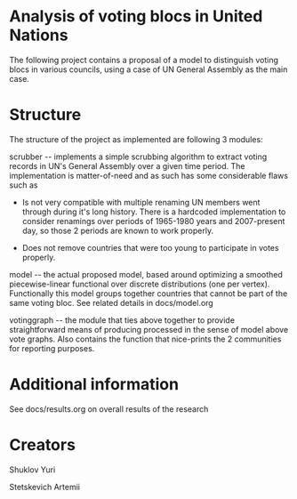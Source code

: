 # Analysis of voting blocs in United Nations

The following project сontains a proposal of a model to distinguish voting blocs in various councils, using a case of UN General Assembly as the main case.

# Structure

The structure of the project as implemented are following 3 modules:

scrubber -- implements a simple scrubbing algorithm to extract voting records in UN's General Assembly over a given time period. The implementation is matter-of-need and as such has some considerable flaws such as

- Is not very compatible with multiple renaming UN members went through during it's long history. There is a hardcoded implementation to consider renamings over periods of 1965-1980 years and 2007-present day, so those 2 periods are known to work properly.

- Does not remove countries that were too young to participate in votes properly.

model -- the actual proposed model, based around optimizing a smoothed piecewise-linear functional over discrete distributions (one per vertex). Functionally this model groups together countries that cannot be part of the same voting bloc. See related details in docs/model.org

votinggraph -- the module that ties above together to provide straightforward means of producing processed in the sense of model above vote graphs. Also contains the function that nice-prints the 2 communities for reporting purposes.

# Additional information

See docs/results.org on overall results of the research

# Creators

Shuklov Yuri

Stetskevich Artemii
